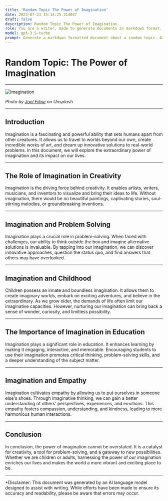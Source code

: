 ```yaml
---
title: 'Random Topic The Power of Imagination'
date: 2023-07-23 15:14:25.314047
draft: false
description: Random Topic The Power of Imagination
role: You are a writer, made to generate documents in markdown format. It is very important that all of the documents you generate are in valid markdown format.
model: gpt-3.5-turbo
prompt: Generate a markdown formatted document about a random topic. At the bottom, include a disclaimer explaining that the document was generated by you. The first line of the document should be the title. Make sure that the entire document is in proper markdown format, using a mix of various tags to make the document visually appealing.
---
```


# Random Topic: The Power of Imagination

---

![Imagination](https://images.unsplash.com/photo-1556228721-1317b07a6b3c)

*Photo by [Joel Filipe](https://unsplash.com/@joelfilip) on Unsplash*

---

## Introduction

Imagination is a fascinating and powerful ability that sets humans apart from other creatures. It allows us to travel to worlds beyond our own, create incredible works of art, and dream up innovative solutions to real-world problems. In this document, we will explore the extraordinary power of imagination and its impact on our lives.

---

## The Role of Imagination in Creativity

Imagination is the driving force behind creativity. It enables artists, writers, musicians, and inventors to visualize and bring their ideas to life. Without imagination, there would be no beautiful paintings, captivating stories, soul-stirring melodies, or groundbreaking inventions.

---

## Imagination and Problem Solving

Imagination plays a crucial role in problem-solving. When faced with challenges, our ability to think outside the box and imagine alternative solutions is invaluable. By tapping into our imagination, we can discover innovative approaches, question the status quo, and find answers that others may have overlooked.

---

## Imagination and Childhood

Children possess an innate and boundless imagination. It allows them to create imaginary worlds, embark on exciting adventures, and believe in the extraordinary. As we grow older, the demands of life often limit our imaginative capacities. However, nurturing our imagination can bring back a sense of wonder, curiosity, and limitless possibility.

---

## The Importance of Imagination in Education

Imagination plays a significant role in education. It enhances learning by making it engaging, interactive, and memorable. Encouraging students to use their imagination promotes critical thinking, problem-solving skills, and a deeper understanding of the subject matter.

---

## Imagination and Empathy

Imagination cultivates empathy by allowing us to put ourselves in someone else's shoes. Through imaginative thinking, we can gain a better understanding of others' perspectives, experiences, and emotions. This empathy fosters compassion, understanding, and kindness, leading to more harmonious human interactions.

---

## Conclusion

In conclusion, the power of imagination cannot be overstated. It is a catalyst for creativity, a tool for problem-solving, and a gateway to new possibilities. Whether we are children or adults, harnessing the power of our imagination enriches our lives and makes the world a more vibrant and exciting place to be.

---

*Disclaimer: This document was generated by an AI language model designed to assist with writing. While efforts have been made to ensure its accuracy and readability, please be aware that errors may occur.
